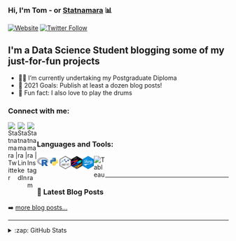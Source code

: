 ### Hi, I'm Tom - or [Statnamara][blog] 📊

[![Website](https://img.shields.io/badge/My%20Blog-Take%20A%20Look!-blue?logo=wordpress&style=plastic)](https://statnamara.wordpress.com/)
[![Twitter Follow](https://img.shields.io/twitter/follow/statnamara?style=social)](https://twitter.com/statnamara)

## I'm a Data Science Student blogging some of my just-for-fun projects
- 🧑‍💻 I’m currently undertaking my Postgraduate Diploma  
- 🥅 2021 Goals: Publish at least a dozen blog posts!
- 🥁 Fun fact: I also love to play the drums

### Connect with me:
 
[<img align="left" alt="Statnamara | Twitter" width="22px" src="https://cdn.jsdelivr.net/npm/simple-icons@v3/icons/twitter.svg" />][twitter]
[<img align="left" alt="Statnamara | LinkedIn" width="22px" src="https://cdn.jsdelivr.net/npm/simple-icons@v3/icons/linkedin.svg" />][linkedin]
[<img align="left" alt="Statnamara | Instagram" width="22px" src="https://cdn.jsdelivr.net/npm/simple-icons@v3/icons/instagram.svg" />][instagram]

<br />

### Languages and Tools:

[<img align="left" alt="R" width="26px" src="https://raw.githubusercontent.com/github/explore/80688e429a7d4ef2fca1e82350fe8e3517d3494d/topics/r/r.png" />][austin]
[<img align="left" alt="Python" width="26px" src="https://raw.githubusercontent.com/github/explore/80688e429a7d4ef2fca1e82350fe8e3517d3494d/topics/python/python.png" />][blog]
[<img align="left" alt="GGPlot2" width="26px" src="https://raw.githubusercontent.com/rstudio/hex-stickers/master/PNG/ggplot2.png" />][blog]
[<img align="left" alt="Dplyr" width="26px" src="https://raw.githubusercontent.com/rstudio/hex-stickers/master/PNG/dplyr.png" />][austin]
[<img align="left" alt="Shiny" width="26px" src="https://raw.githubusercontent.com/rstudio/hex-stickers/master/PNG/shiny.png" />][shiny]
[<img align="left" alt="Tableau" width="26px" src="https://cdn.worldvectorlogo.com/logos/tableau-software.svg" />][tableau]

<br />
<br />

---

### 📕 Latest Blog Posts

<!-- BLOG-POST-LIST:START -->
<!-- BLOG-POST-LIST:END -->

➡️ [more blog posts...](https://statnamara.wordpress.com/)

---

<details>
  <summary>:zap: GitHub Stats</summary>

  <img align="left" alt="Statnamara's GitHub Stats" src="https://github-readme-stats.Statnamara.vercel.app/api?username=TJMac93&show_icons=true&hide_border=true&count_private=true" />

</details>

[twitter]: https://twitter.com/statnamara
[instagram]: https://www.instagram.com/statnamara/
[linkedin]: https://www.linkedin.com/in/tommacn93/
[tableau]: https://public.tableau.com/profile/tom.mac4560#!/
[shiny]: https://tommac93.shinyapps.io/CA2TomMacNamara/
[austin]: https://statnamara.wordpress.com/2020/02/26/austin-vs-austin/
[blog]: https://statnamara.wordpress.com